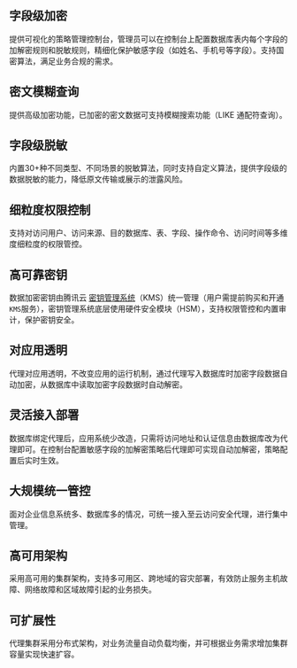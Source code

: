 ## 字段级加密
提供可视化的策略管理控制台，管理员可以在控制台上配置数据库表内每个字段的加解密规则和脱敏规则，精细化保护敏感字段（如姓名、手机号等字段）。支持国密算法，满足业务合规的需求。
## 密文模糊查询
提供高级加密功能，已加密的密文数据可支持模糊搜索功能（LIKE 通配符查询）。
## 字段级脱敏
内置30+种不同类型、不同场景的脱敏算法，同时支持自定义算法，提供字段级的数据脱敏的能力，降低原文传输或展示的泄露风险。
## 细粒度权限控制
支持对访问用户、访问来源、目的数据库、表、字段、操作命令、访问时间等多维度细粒度的权限管控。
## 高可靠密钥
数据加密密钥由腾讯云 [密钥管理系统](https://cloud.tencent.com/product/kms)（KMS）统一管理（用户需提前购买和开通`KMS`服务），密钥管理系统底层使用硬件安全模块（HSM），支持权限管控和内置审计，保护密钥安全。
## 对应用透明
代理对应用透明，不改变应用的运行机制，通过代理写入数据库时加密字段数据自动加密，从数据库中读取加密字段数据时自动解密。
## 灵活接入部署
数据库绑定代理后，应用系统少改造，只需将访问地址和认证信息由数据库改为代理即可。在控制台配置敏感字段的加解密策略后代理即可实现自动加解密，策略配置后实时生效。
## 大规模统一管控
面对企业信息系统多、数据库多的情况，可统一接入至云访问安全代理，进行集中管理。
## 高可用架构
采用高可用的集群架构，支持多可用区、跨地域的容灾部署，有效防止服务主机故障、网络故障和区域故障引起的业务损失。
## 可扩展性
代理集群采用分布式架构，对业务流量自动负载均衡，并可根据业务需求增加集群容量实现快速扩容。
